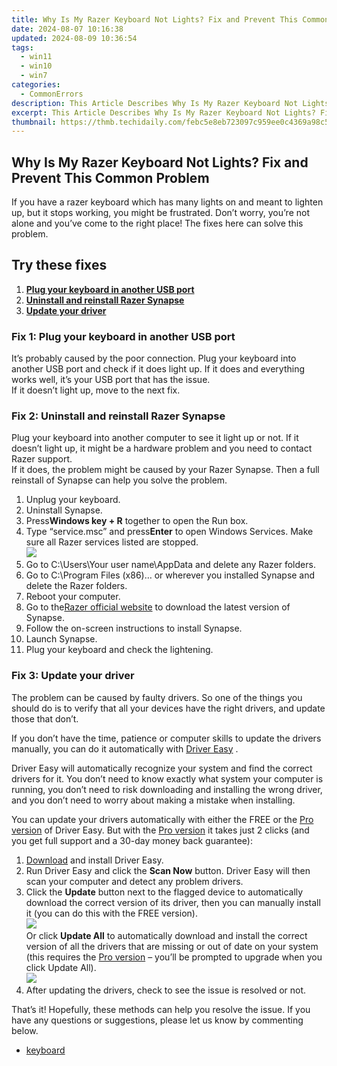 ```yaml
---
title: Why Is My Razer Keyboard Not Lights? Fix and Prevent This Common Problem
date: 2024-08-07 10:16:38
updated: 2024-08-09 10:36:54
tags:
  - win11
  - win10
  - win7
categories:
  - CommonErrors
description: This Article Describes Why Is My Razer Keyboard Not Lights? Fix and Prevent This Common Problem
excerpt: This Article Describes Why Is My Razer Keyboard Not Lights? Fix and Prevent This Common Problem
thumbnail: https://thmb.techidaily.com/febc5e8eb723097c959ee0c4369a98c541397c828606f3e607457279dcc62863.jpg
---
```


## Why Is My Razer Keyboard Not Lights? Fix and Prevent This Common Problem

If you have a razer keyboard which has many lights on and meant to lighten up, but it stops working, you might be frustrated. Don’t worry, you’re not alone and you’ve come to the right place! The fixes here can solve this problem.

## Try these fixes

1. [**Plug your keyboard in another USB port**](https://tools.techidaily.com/drivereasy/download/)
2. [**Uninstall and reinstall Razer Synapse**](https://tools.techidaily.com/drivereasy/download/)
3. [**Update your driver**](https://tools.techidaily.com/drivereasy/download/)

### Fix 1: Plug your keyboard in another USB port

 It’s probably caused by the poor connection. Plug your keyboard into another USB port and check if it does light up. If it does and everything works well, it’s your USB port that has the issue.  
 If it doesn’t light up, move to the next fix.

### Fix 2: Uninstall and reinstall Razer Synapse

 Plug your keyboard into another computer to see it light up or not. If it doesn’t light up, it might be a hardware problem and you need to contact Razer support.  
 If it does, the problem might be caused by your Razer Synapse. Then a full reinstall of Synapse can help you solve the problem.

1. Unplug your keyboard.
2. Uninstall Synapse.
3. Press**Windows key + R** together to open the Run box.
4. Type “service.msc” and press**Enter** to open Windows Services. Make sure all Razer services listed are stopped.  
![](https://images.drivereasy.com/wp-content/uploads/2019/08/services.jpg)
5. Go to C:\\Users\\Your user name\\AppData and delete any Razer folders.
6. Go to C:\\Program Files (x86)… or wherever you installed Synapse and delete the Razer folders.
7. Reboot your computer.
8. Go to the[Razer official website](https://www.razer.com/synapse-3) to download the latest version of Synapse.
9. Follow the on-screen instructions to install Synapse.
10. Launch Synapse.
11. Plug your keyboard and check the lightening.

### Fix 3: Update your driver

 The problem can be caused by faulty drivers. So one of the things you should do is to verify that all your devices have the right drivers, and update those that don’t.

 If you don’t have the time, patience or computer skills to update the drivers manually, you can do it automatically with [Driver Easy](https://tools.techidaily.com/drivereasy/download/) .

 Driver Easy will automatically recognize your system and find the correct drivers for it. You don’t need to know exactly what system your computer is running, you don’t need to risk downloading and installing the wrong driver, and you don’t need to worry about making a mistake when installing.

 You can update your drivers automatically with either the FREE or the [Pro version](https://tools.techidaily.com/drivereasy/download/) of Driver Easy. But with the [Pro version](https://tools.techidaily.com/drivereasy/download/) it takes just 2 clicks (and you get full support and a 30-day money back guarantee):

1. [Download](https://tools.techidaily.com/drivereasy/download/) and install Driver Easy.
2. Run Driver Easy and click the **Scan Now**  button. Driver Easy will then scan your computer and detect any problem drivers.
3. Click the **Update**  button next to the flagged device to automatically download the correct version of its driver, then you can manually install it (you can do this with the FREE version).  
![](https://images.drivereasy.com/wp-content/uploads/2019/08/NVIDIA-18.jpg)  
 Or click **Update All**  to automatically download and install the correct version of all the drivers that are missing or out of date on your system (this requires the [Pro version](https://tools.techidaily.com/drivereasy/download/) – you’ll be prompted to upgrade when you click Update All).  
![](https://images.drivereasy.com/wp-content/uploads/2019/08/NVIDIA-Geoforce.jpg)
4. After updating the drivers, check to see the issue is resolved or not.

 That’s it! Hopefully, these methods can help you resolve the issue. If you have any questions or suggestions, please let us know by commenting below.

* [keyboard](https://tools.techidaily.com/drivereasy/download/)

<ins class="adsbygoogle"
     style="display:block"
     data-ad-format="autorelaxed"
     data-ad-client="ca-pub-7571918770474297"
     data-ad-slot="1223367746"></ins>



<ins class="adsbygoogle"
     style="display:block"
     data-ad-client="ca-pub-7571918770474297"
     data-ad-slot="8358498916"
     data-ad-format="auto"
     data-full-width-responsive="true"></ins>
